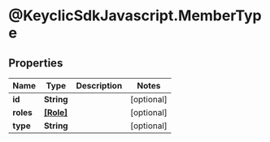 # @KeyclicSdkJavascript.MemberType

## Properties
Name | Type | Description | Notes
------------ | ------------- | ------------- | -------------
**id** | **String** |  | [optional] 
**roles** | [**[Role]**](Role.md) |  | [optional] 
**type** | **String** |  | [optional] 


